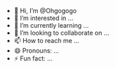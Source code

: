 - 👋 Hi, I’m @Ohgogogo
- 👀 I’m interested in ...
- 🌱 I’m currently learning ...
- 💞️ I’m looking to collaborate on ...
- 📫 How to reach me ...
- 😄 Pronouns: ...
- ⚡ Fun fact: ...

<!---
Ohgogogo/Ohgogogo is a ✨ special ✨ repository because its `README.md` (this file) appears on your GitHub profile.
You can click the Preview link to take a look at your changes.
--->
